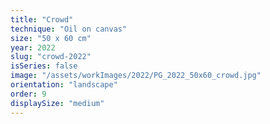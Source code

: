 ```yaml
---
title: "Crowd"
technique: "Oil on canvas"
size: "50 x 60 cm"
year: 2022
slug: "crowd-2022"
isSeries: false
image: "/assets/workImages/2022/PG_2022_50x60_crowd.jpg"
orientation: "landscape"
order: 9
displaySize: "medium"
---
```

